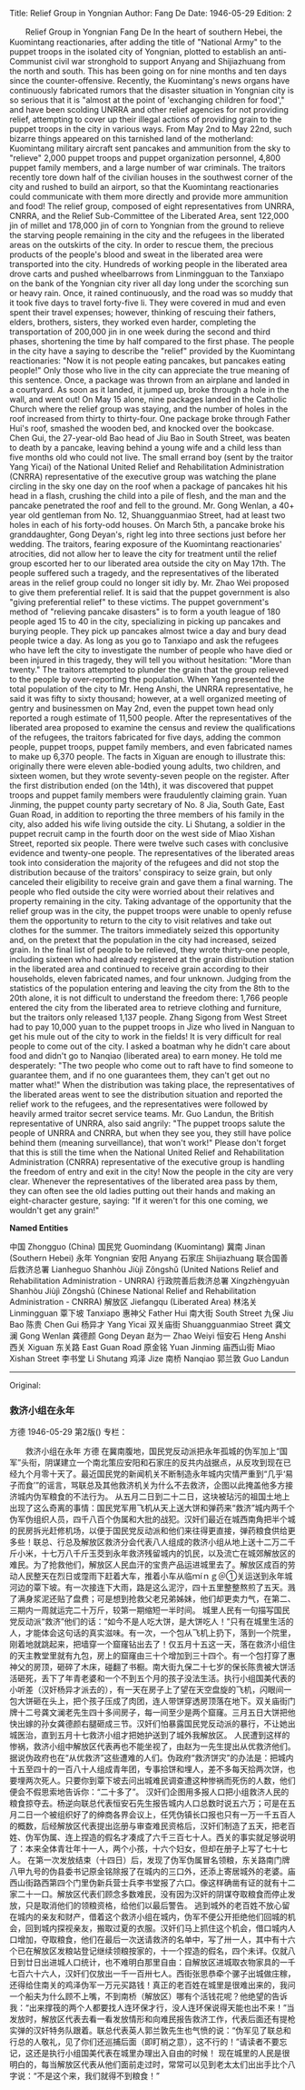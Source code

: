 Title: Relief Group in Yongnian
Author: Fang De
Date: 1946-05-29
Edition: 2

　　Relief Group in Yongnian
    Fang De
    In the heart of southern Hebei, the Kuomintang reactionaries, after adding the title of "National Army" to the puppet troops in the isolated city of Yongnian, plotted to establish an anti-Communist civil war stronghold to support Anyang and Shijiazhuang from the north and south. This has been going on for nine months and ten days since the counter-offensive. Recently, the Kuomintang's news organs have continuously fabricated rumors that the disaster situation in Yongnian city is so serious that it is "almost at the point of 'exchanging children for food'," and have been scolding UNRRA and other relief agencies for not providing relief, attempting to cover up their illegal actions of providing grain to the puppet troops in the city in various ways.
    From May 2nd to May 22nd, such bizarre things appeared on this tarnished land of the motherland: Kuomintang military aircraft sent pancakes and ammunition from the sky to "relieve" 2,000 puppet troops and puppet organization personnel, 4,800 puppet family members, and a large number of war criminals. The traitors recently tore down half of the civilian houses in the southwest corner of the city and rushed to build an airport, so that the Kuomintang reactionaries could communicate with them more directly and provide more ammunition and food! The relief group, composed of eight representatives from UNRRA, CNRRA, and the Relief Sub-Committee of the Liberated Area, sent 122,000 jin of millet and 178,000 jin of corn to Yongnian from the ground to relieve the starving people remaining in the city and the refugees in the liberated areas on the outskirts of the city. In order to rescue them, the precious products of the people's blood and sweat in the liberated area were transported into the city. Hundreds of working people in the liberated area drove carts and pushed wheelbarrows from Linmingguan to the Tanxiapo on the bank of the Yongnian city river all day long under the scorching sun or heavy rain. Once, it rained continuously, and the road was so muddy that it took five days to travel forty-five li. They were covered in mud and even spent their travel expenses; however, thinking of rescuing their fathers, elders, brothers, sisters, they worked even harder, completing the transportation of 200,000 jin in one week during the second and third phases, shortening the time by half compared to the first phase.
    The people in the city have a saying to describe the "relief" provided by the Kuomintang reactionaries: "Now it is not people eating pancakes, but pancakes eating people!" Only those who live in the city can appreciate the true meaning of this sentence. Once, a package was thrown from an airplane and landed in a courtyard. As soon as it landed, it jumped up, broke through a hole in the wall, and went out! On May 15 alone, nine packages landed in the Catholic Church where the relief group was staying, and the number of holes in the roof increased from thirty to thirty-four. One package broke through Father Hui's roof, smashed the wooden bed, and knocked over the bookcase. Chen Gui, the 27-year-old Bao head of Jiu Bao in South Street, was beaten to death by a pancake, leaving behind a young wife and a child less than five months old who could not live. The small errand boy (sent by the traitor Yang Yicai) of the National United Relief and Rehabilitation Administration (CNRRA) representative of the executive group was watching the plane circling in the sky one day on the roof when a package of pancakes hit his head in a flash, crushing the child into a pile of flesh, and the man and the pancake penetrated the roof and fell to the ground. Mr. Gong Wenlan, a 40+ year old gentleman from No. 12, Shuangguanmiao Street, had at least two holes in each of his forty-odd houses. On March 5th, a pancake broke his granddaughter, Gong Deyan's, right leg into three sections just before her wedding. The traitors, fearing exposure of the Kuomintang reactionaries' atrocities, did not allow her to leave the city for treatment until the relief group escorted her to our liberated area outside the city on May 17th.
    The people suffered such a tragedy, and the representatives of the liberated areas in the relief group could no longer sit idly by. Mr. Zhao Wei proposed to give them preferential relief. It is said that the puppet government is also "giving preferential relief" to these victims. The puppet government's method of "relieving pancake disasters" is to form a youth league of 180 people aged 15 to 40 in the city, specializing in picking up pancakes and burying people. They pick up pancakes almost twice a day and bury dead people twice a day. As long as you go to Tanxiapo and ask the refugees who have left the city to investigate the number of people who have died or been injured in this tragedy, they will tell you without hesitation: "More than twenty."
    The traitors attempted to plunder the grain that the group relieved to the people by over-reporting the population. When Yang presented the total population of the city to Mr. Heng Anshi, the UNRRA representative, he said it was fifty to sixty thousand; however, at a well organized meeting of gentry and businessmen on May 2nd, even the puppet town head only reported a rough estimate of 11,500 people. After the representatives of the liberated area proposed to examine the census and review the qualifications of the refugees, the traitors fabricated for five days, adding the common people, puppet troops, puppet family members, and even fabricated names to make up 6,370 people. The facts in Xiguan are enough to illustrate this: originally there were eleven able-bodied young adults, two children, and sixteen women, but they wrote seventy-seven people on the register.
    After the first distribution ended (on the 14th), it was discovered that puppet troops and puppet family members were fraudulently claiming grain. Yuan Jinming, the puppet county party secretary of No. 8 Jia, South Gate, East Guan Road, in addition to reporting the three members of his family in the city, also added his wife living outside the city. Li Shutang, a soldier in the puppet recruit camp in the fourth door on the west side of Miao Xishan Street, reported six people. There were twelve such cases with conclusive evidence and twenty-one people. The representatives of the liberated areas took into consideration the majority of the refugees and did not stop the distribution because of the traitors' conspiracy to seize grain, but only canceled their eligibility to receive grain and gave them a final warning.
    The people who fled outside the city were worried about their relatives and property remaining in the city. Taking advantage of the opportunity that the relief group was in the city, the puppet troops were unable to openly refuse them the opportunity to return to the city to visit relatives and take out clothes for the summer. The traitors immediately seized this opportunity and, on the pretext that the population in the city had increased, seized grain. In the final list of people to be relieved, they wrote thirty-one people, including sixteen who had already registered at the grain distribution station in the liberated area and continued to receive grain according to their households, eleven fabricated names, and four unknown. Judging from the statistics of the population entering and leaving the city from the 8th to the 20th alone, it is not difficult to understand the freedom there: 1,766 people entered the city from the liberated area to retrieve clothing and furniture, but the traitors only released 1,137 people. Zhang Sigong from West Street had to pay 10,000 yuan to the puppet troops in Jize who lived in Nanguan to get his mule out of the city to work in the fields! It is very difficult for real people to come out of the city. I asked a boatman why he didn't care about food and didn't go to Nanqiao (liberated area) to earn money. He told me desperately: "The two people who come out to raft have to find someone to guarantee them, and if no one guarantees them, they can't get out no matter what!" When the distribution was taking place, the representatives of the liberated areas went to see the distribution situation and reported the relief work to the refugees, and the representatives were followed by heavily armed traitor secret service teams. Mr. Guo Landun, the British representative of UNRRA, also said angrily: "The puppet troops salute the people of UNRRA and CNRRA, but when they see you, they still have police behind them (meaning surveillance), that won't work!" Please don't forget that this is still the time when the National United Relief and Rehabilitation Administration (CNRRA) representative of the executive group is handling the freedom of entry and exit in the city!
    Now the people in the city are very clear. Whenever the representatives of the liberated area pass by them, they can often see the old ladies putting out their hands and making an eight-character gesture, saying: "If it weren't for this one coming, we wouldn't get any grain!"

**Named Entities**

中国    Zhongguo (China)
国民党   Guomindang (Kuomintang)
冀南   Jinan (Southern Hebei)
永年   Yongnian
安阳   Anyang
石家庄  Shijiazhuang
联合国善后救济总署   Lianheguo Shanhòu Jiùjì Zǒngshǔ (United Nations Relief and Rehabilitation Administration - UNRRA)
行政院善后救济总署   Xíngzhèngyuàn Shanhòu Jiùjì Zǒngshǔ (Chinese National Relief and Rehabilitation Administration - CNRRA)
解放区  Jiefangqu (Liberated Area)
林洺关  Linmingguan
覃下坡  Tanxiapo
惠神父  Father Hui
南大街  South Street
九保  Jiu Bao
陈贵    Chen Gui
杨异才    Yang Yicai
双关庙街  Shuangguanmiao Street
龚文澜    Gong Wenlan
龚德颜    Gong Deyan
赵为一    Zhao Weiyi
恒安石    Heng Anshi
西关    Xiguan
东关路  East Guan Road
原金铭    Yuan Jinming
庙西山街  Miao Xishan Street
李书堂    Li Shutang
鸡泽   Jize
南桥    Nanqiao
郭兰敦    Guo Landun



<hr /> 

Original: 


### 救济小组在永年
方德
1946-05-29
第2版()
专栏：

　　救济小组在永年
    方德
    在冀南腹地，国民党反动派把永年孤城的伪军加上“国军”头衔，阴谋建立一个南北策应安阳和石家庄的反共内战据点，从反攻到现在已经九个月零十天了。最近国民党的新闻机关不断制造永年城内灾情严重到“几乎‘易子而食’”的谣言，骂联总及其他救济机关为什么不去救济，企图以此掩盖他多方接济城内伪军粮食的不法行为。
    从五月二日到二十二日，这块被玷污的祖国土地上出现了这么奇离的事情：国民党军用飞机从天上送大饼和弹药来“救济”城内两千个伪军伪组织人员，四千八百个伪属和大批的战犯。汉奸们最近在城西南角把半个城的民房拆光赶修机场，以便于国民党反动派和他们来往得更直接，弹药粮食供给更多些！联总、行总及解放区救济分会代表八人组成的救济小组从地上送十二万二千斤小米，十七万八千斤玉茭到永年救济残留城内的饥民，以及流亡在城郊解放区的难民。为了抢救他们，解放区人民血汗的宝贵产品运进城里去了。解放区成百的劳动人民整天在烈日或霪雨下赶着大车，推着小车从临ｍíｎｇ＠①关运送到永年城河边的覃下坡。有一次接连下大雨，路是这么泥泞，四十五里整整熬煎了五天。溅了满身浆泥还贴了盘费；可是想到抢救父老兄弟姊妹，他们却更卖力气，在第二、三期内一周就运完二十万斤，较第一期缩短一半时间。
    城里人民有一句描写国民党反动派“救济”他们的话：“如今不是人吃大饼，是大饼吃人！”只有在城里生活的人，才能体会这句话的真实滋味。有一次，一个包从飞机上扔下，落到一个院里，刚着地就跳起来，把墙穿一个窟窿钻出去了！仅五月十五这一天，落在救济小组住的天主教堂里就有九包，房上的窟窿由三十个增加到三十四个。有一个包打穿了惠神父的房顶，砸碎了木床，碰翻了书橱。南大街九保二十七岁的保长陈贵被大饼活活砸死，丢下了年青老婆和一个不到五个月的孩子没法生活。执行小组国美代表的小听差（汉奸杨异才派去的），有一天在房子上了望在天空盘旋的飞机，闪眼间一包大饼砸在头上，把个孩子压成了肉团，连人带饼穿透房顶落在地下。双关庙街门牌十二号龚文澜老先生四十多间房子，每一间至少是两个窟窿。三月五日大饼把他快出嫁的孙女龚德颜右腿砸成三节。汉奸们怕暴露国民党反动派的暴行，不让她出城医治，直到五月十七救济小组才把她护送到了城外我解放区。
    人民遭到这样的惨祸，救济小组中解放区代表再也不能坐视了，由赵为一先生提出从优救济他们。据说伪政府也在“从优救济”这些遭难的人们。伪政府“救济饼灾”的办法是：把城内十五至四十的一百八十人组成青年团，专事拾饼和埋人，差不多每天拾两次饼，也要埋两次死人。只要你到覃下坡去问出城难民调查遭这种惨祸而死伤的人数，他们便会不假思索地告诉你：“二十多了”。
    汉奸们企图用多报人口把小组救济人民的粮食掠夺去。杨逆向联总代表恒安石先生报告城内人口总数时说五六万；可是在五月二日一个被组织好了的绅商各界会议上，任凭伪镇长口报也只有一万一千五百人的概数，后经解放区代表提出迄册与审查难民资格后，汉奸们制造了五天，把老百姓、伪军伪属、连上捏造的假名才凑成了六千三百七十人。西关的事实就足够说明了：本来全体青壮年十一人，两个小孩，十六个妇女，但却在册子上写了七十七人。
    在第一次发放结束（十四日）后，发现了伪军伪属冒名领粮，东关路南门牌八甲九号的伪县委书记原金铭除报了在城内的三口外，还添上寄居城外的老婆。庙西山街路西第四个门里伪新兵营士兵李书堂报了六口。像这样确凿有证的就有十二家二十一口。解放区代表们顾念多数难民，没有因为汉奸的阴谋夺取粮食而停止发放，只是取消他们的领粮资格，给他们以最后警告。
    逃到城外的老百姓不放心留在城内的亲友和财产，借着这个救济小组在城内，伪军不便公开拒绝他们回城的机会，回到城内探视亲友，搬取过夏的衣服。汉奸们马上抓住这个机会，借口城内人口增加，夺取粮食，他们在最后一次送请救济的名单中，写了卅一人，其中有十六个已在解放区发粮站登记继续领粮按家的，十一个捏造的假名，四个未详。仅就八日到廿日出进城人口统计，也不难明白那里自由：自解放区进城取衣物家具的一千七百六十六人，汉奸们仅放出一千一百卅七人。西街张思恭牵个骡子出城做庄稼，还得给住南关的鸡泽伪军一万元买路钱！真正的老百姓在城里是很难出来的，我问一个船夫为什么顾不上嘴，不到南桥（解放区）哪有个活钱花呢？他绝望的告诉我：“出来撑筏的两个人都要找人连环保才行，没人连环保说得天能也出不来！”当发放时，解放区代表去看一看发放情形和向难民报告救济工作，代表后面还有提枪实弹的汉奸特务队跟着。联总代表英人郭兰敦先生也气愤的说：“伪军见了联总和行总的人敬礼，见了你们还巡捕后面（即盯梢之意），这不行的！”请读者不要忘记，这还是执行小组国美代表在城里办理出入自由的时候！
    现在城里的人民是很明白的，每当解放区代表从他们面前走过时，常常可以见到老太太们出出手比个八字说：“不是这个来，我们就得不到粮食！”
